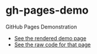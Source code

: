 gh-pages-demo
=============

GitHub Pages Demonstration

* [See the rendered demo page](http://haacked.github.io/gh-pages-demo/)
* [See the raw code for that page](https://raw.githubusercontent.com/Haacked/gh-pages-demo/gh-pages/index.markdown)

